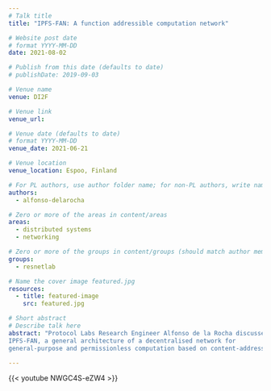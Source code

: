 ```yaml
---
# Talk title
title: "IPFS-FAN: A function addressible computation network"

# Website post date
# format YYYY-MM-DD
date: 2021-08-02

# Publish from this date (defaults to date)
# publishDate: 2019-09-03

# Venue name
venue: DI2F

# Venue link
venue_url:

# Venue date (defaults to date)
# format YYYY-MM-DD
venue_date: 2021-06-21

# Venue location
venue_location: Espoo, Finland

# For PL authors, use author folder name; for non-PL authors, write name as in paper within ""
authors:
  - alfonso-delarocha

# Zero or more of the areas in content/areas
areas:
  - distributed systems
  - networking

# Zero or more of the groups in content/groups (should match author membership)
groups:
  - resnetlab

# Name the cover image featured.jpg
resources:
  - title: featured-image
    src: featured.jpg

# Short abstract
# Describe talk here
abstract: "Protocol Labs Research Engineer Alfonso de la Rocha discusses 
IPFS-FAN, a general architecture of a decentralised network for 
general-purpose and permissionless computation based on content-addressing."

---
```



{{< youtube NWGC4S-eZW4 >}}
